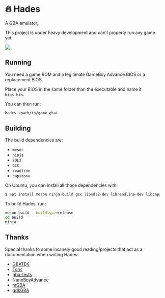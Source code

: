 # 🔥 Hades

A GBA emulator,

This project is under heavy development and can't properly run any game yet.

![](https://imgur.com/d0lAJJD.png)

## Running

You need a game ROM and a legitimate GameBoy Advance BIOS or a replacement BIOS.

Place your BIOS in the same folder than the executable and name it `bios.bin`.

You can then run:

```bash
hades <path/to/game.gba>
```

## Building

The build dependencies are:

  - `meson`
  - `ninja`
  - `SDL2`
  - `GCC`
  - `readline`
  - `capstone`

On Ubuntu, you can install all those dependencies with:

```bash
$ apt install meson ninja-build gcc libsdl2-dev libreadline-dev libcapstone-dev
```

To build Hades, run:

```bash
meson build --buildtype=release
cd build
ninja
```

## Thanks

Special thanks to some insanely good reading/projects that act as a documentation when writing Hades:

  - [GBATEK](https://problemkaputt.de/gbatek.htm)
  - [Tonc](https://www.coranac.com/tonc/text/toc.htm)
  - [gba-tests](https://github.com/jsmolka/gba-tests)
  - [NanoBoyAdvance](https://github.com/fleroviux/NanoBoyAdvance/)
  - [mGBA](https://mgba.io/)
  - [gdkGBA](https://github.com/gdkchan/gdkGBA/)
